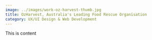 ```yaml
---
image: ../images/work-oz-harvest-thumb.jpg
title: OzHarvest, Australia's Leading Food Rescue Organisation
category: UX/UI Design & Web Development
---
```


This is content